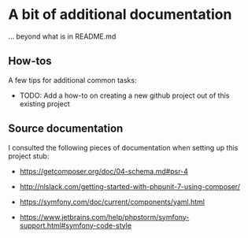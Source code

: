 # A bit of additional documentation

... beyond what is in README.md

## How-tos

A few tips for additional common tasks:

* TODO: Add a how-to on creating a new github project out of this existing project

## Source documentation

I consulted the following pieces of documentation when setting up this project stub:

* https://getcomposer.org/doc/04-schema.md#psr-4

* http://nlslack.com/getting-started-with-phpunit-7-using-composer/

* https://symfony.com/doc/current/components/yaml.html

* https://www.jetbrains.com/help/phpstorm/symfony-support.html#symfony-code-style

